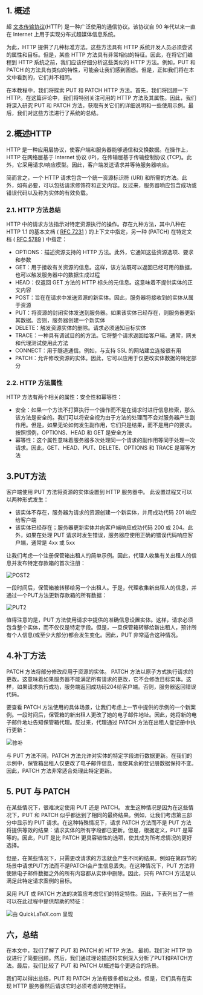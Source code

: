 ## 1. 概述

超 [文本传输协议](https://www.baeldung.com/cs/rest-vs-http#what-is-http)(HTTP) 是一种广泛使用的通信协议。该协议自 90 年代以来一直在 Internet 上用于实现分布式超媒体信息系统。

为此，HTTP 提供了几种标准方法。这些方法具有 HTTP 系统开发人员必须尝试的属性和目标。但是，某些 HTTP 方法具有非常相似的特征。因此，在将它们编程到 HTTP 系统之前，我们应该仔细分析这些类似的 HTTP 方法。例如，PUT 和 PATCH 的方法具有类似的特性，可能会让我们感到困惑。但是，正如我们将在本文中看到的，它们并不相同。

在本教程中，我们将探索 PUT 和 PATCH HTTP 方法。首先，我们将回顾一下 HTTP。在这篇评论中，我们将特别关注可用的 HTTP 方法及其属性。因此，我们将深入研究 PUT 和 PATCH 方法，获取有关它们的详细说明和一些使用示例。最后，我们对这些方法进行了系统的总结。 

## 2.概述HTTP

HTTP 是一种应用层协议，使客户端和服务器能够通信和交换数据。在操作上，HTTP 在网络层基于 Internet 协议 (IP)，在传输层基于传输控制协议 (TCP)。此外，它采用请求/响应模型。因此，客户端发送请求并等待服务器响应。

简而言之，一个 HTTP 请求包含一个统一资源标识符 (URI) 和所需的方法。此外，如有必要，可以包括请求修饰符和正文内容。反过来，服务器响应包含成功或错误代码以及称为实体的有效负载。

### 2.1. HTTP 方法总结

HTTP 中的请求方法指示对特定资源执行的操作。存在九种方法，其中八种在 HTTP 1.1 的基本文档 ( [RFC 7231](https://datatracker.ietf.org/doc/html/rfc7231#section-4) ) 的上下文中指定，另一种 (PATCH) 在特定文档 ( [RFC 5789](https://datatracker.ietf.org/doc/html/rfc5789#section-2) ) 中指定：

-   OPTIONS：描述资源支持的 HTTP 方法。此外，它通知这些资源选项、要求和参数
-   GET：用于接收有关资源的信息。这样，该方法既可以返回已经可用的数据，也可以触发服务器中的数据生成过程
-   HEAD：仅返回 GET 方法的 HTTP 标头的元信息。这意味着不提供实体的正文内容
-   POST：旨在在请求中发送资源的新实体。因此，服务器将接收到的实体从属于资源
-   PUT：将资源的封闭实体发送到服务器。如果该实体已经存在，则服务器更新其数据。否则，服务器创建一个新实体
-   DELETE：触发资源实体的删除。请求必须通知目标实体
-   TRACE：一种具有调试目的的方法。它将整个请求返回给客户端。通常，网关和代理测试使用此方法
-   CONNECT：用于隧道通信。例如，与支持 SSL 的网站建立连接很有用 
-   PATCH：允许修改资源的实体。因此，它可以应用于仅更改实体数据的特定部分

### 2.2. HTTP 方法属性

HTTP 方法有两个相关的属性：安全性和幂等性：

-   安全：如果一个方法不打算执行一个操作而不是在请求时进行信息检索，那么该方法是安全的。我们可以将安全视为由于方法的处理而不会对服务器产生副作用。但是，如果无论如何发生副作用，它们只是结果，而不是用户的要求。按照惯例，OPTIONS、HEAD 和 GET 是安全方法
-   幂等性：这个属性意味着服务器多次处理同一个请求的副作用等同于处理一次请求。因此，GET、HEAD、PUT、DELETE、OPTIONS 和 TRACE 是幂等方法

## 3.PUT方法

客户端使用 PUT 方法将资源的实体设置到 HTTP 服务器中。 此设置过程又可以以两种形式发生：

-   该实体不存在，服务器为请求的资源创建一个新实体，并用成功代码 201 响应给客户端
-   该实体已经存在；服务器更新实体并向客户端响应成功代码 200 或 204。此外，如果在处理 PUT 请求时发生错误，服务器应使用正确的错误代码响应客户端，通常是 4xx 或 5xx

让我们考虑一个注册保管箱出租人的简单示例。因此，代理人收集有关出租人的信息并发布特定存款箱的首次注册：

![POST2](https://www.baeldung.com/wp-content/uploads/sites/4/2021/11/POST2.png)

一段时间后，保管箱被转移给另一个出租人。于是，代理收集新出租人的信息，并通过一个PUT方法更新存款箱的所有数据：

![PUT2](https://www.baeldung.com/wp-content/uploads/sites/4/2021/11/PUT2.png)

值得注意的是，PUT 方法使用请求中提供的准确信息设置实体。这样，请求必须包含整个实体，而不仅仅是特定字段。但是，一旦保管箱转移给新出租人，预计所有个人信息(或至少大部分)都会发生变化。因此，PUT 非常适合这种情况。

## 4.补丁方法

PATCH 方法将部分修改应用于资源的实体。 PATCH 方法以原子方式执行请求的更改。这意味着如果服务器不能满足所有请求的更改，它不会修改目标实体。这样，如果请求执行成功，服务端返回成功码204给客户端。否则，服务器返回错误代码。

要查看 PATCH 方法使用的具体场景，让我们考虑上一节中提供的示例的一个新案例。一段时间后，保管箱的新出租人更改了她的电子邮件地址。因此，她将新的电子邮件地址告知保管箱代理。反过来，代理通过 PATCH 方法在出租人登记册中执行更新：

![修补](https://www.baeldung.com/wp-content/uploads/sites/4/2021/11/PATCH.png)

与 PUT 方法不同，PATCH 方法允许对实体的特定字段进行数据更新。在我们的示例中，保管箱出租人仅更改了电子邮件信息，而使其余的登记册数据保持不变。因此，PATCH 方法非常适合处理此特定更新。

## 5. PUT 与 PATCH

在某些情况下，很难决定使用 PUT 还是 PATCH。 发生这种情况是因为在这些情况下，PUT 和 PATCH 似乎都达到了相同的最终结果。例如，让我们考虑第三部分中显示的 PUT 请求。在这种特殊情况下，请求 PATCH 方法而不是 PUT 方法将提供等效的结果：请求实体的所有字段都已更新。但是，根据定义，PUT 是幂等的。因此，PUT 是比 PATCH 更具容错性的选项，使其成为所考虑情况的更好选择。

但是，在某些情况下，只需更改请求的方法就会产生不同的结果。例如在第四节的场景中请求PUT方法而不是PATCH会产生信息丢失。在这种情况下，PUT 方法将使除电子邮件数据之外的所有内容都从实体中删除。因此，只有 PATCH 方法足以满足此特定请求案例的目标。

采用 PUT 或 PATCH 方法的决策应考虑它们的特定特性。因此，下表列出了一些可以在此过程中提供帮助的特征：

![由 QuickLaTeX.com 呈现](https://www.baeldung.com/wp-content/ql-cache/quicklatex.com-ca2d7abee80de1d1037dfd030493e165_l3.svg)

## 六，总结

在本文中，我们了解了 PUT 和 PATCH 的 HTTP 方法。 最初，我们对 HTTP 协议进行了简要回顾。然后，我们通过理论描述和实例深入分析了PUT和PATCH方法。最后，我们比较了 PUT 和 PATCH 以概述每个更适合的场景。

我们可以得出总结，PUT 和 PATCH 方法有很多相似之处。但是，它们具有在实现 HTTP 服务器然后请求它时必须考虑的特定特征。